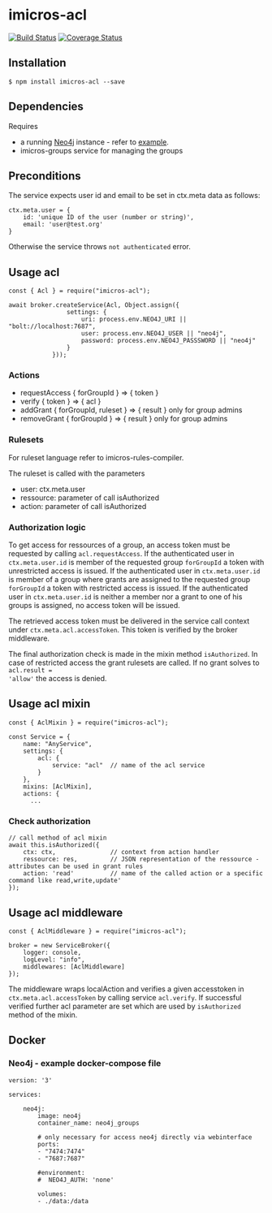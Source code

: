 # imicros-acl
[![Build Status](https://travis-ci.org/al66/imicros-acl.svg?branch=master)](https://travis-ci.org/al66/imicros-acl)
[![Coverage Status](https://coveralls.io/repos/github/al66/imicros-acl/badge.svg?branch=master)](https://coveralls.io/github/al66/imicros-acl?branch=master)

## Installation
```
$ npm install imicros-acl --save
```
## Dependencies
Requires 
-  a running [Neo4j](https://neo4j.com/) instance - refer to [example](#Docker).
-  imicros-groups service for managing the groups

## Preconditions
The service expects user id and email to be set in ctx.meta data as follows:
```
ctx.meta.user = {
    id: 'unique ID of the user (number or string)',
    email: 'user@test.org'
}
```
Otherwise the service throws <code>not authenticated</code> error.

## Usage acl
```
const { Acl } = require("imicros-acl");
```
```
await broker.createService(Acl, Object.assign({
                settings: { 
                    uri: process.env.NEO4J_URI || "bolt://localhost:7687",
                    user: process.env.NEO4J_USER || "neo4j",
                    password: process.env.NEO4J_PASSSWORD || "neo4j"
                }
            }));
```

### Actions
- requestAccess { forGroupId } => { token }
- verify { token } => { acl }
- addGrant { forGroupId, ruleset } => { result } only for group admins
- removeGrant { forGroupId } => { result } only for group admins

### Rulesets
For ruleset language refer to imicros-rules-compiler.

The ruleset is called with the parameters
- user: ctx.meta.user
- ressource: parameter of call isAuthorized
- action: parameter of call isAuthorized

### Authorization logic
To get access for ressources of a group, an access token must be requested by calling <code>acl.requestAccess</code>.
If the authenticated user in <code>ctx.meta.user.id</code> is member of the requested group <code>forGroupId</code> a token with unrestricted access is issued.
If the authenticated user in <code>ctx.meta.user.id</code> is member of a group where grants are assigned to the requested group <code>forGroupId</code> a token with restricted access is issued.
If the authenticated user in <code>ctx.meta.user.id</code> is neither a member nor a grant to one of his groups is assigned, no access token will be issued.

The retrieved access token must be delivered in the service call context under <code>ctx.meta.acl.accessToken</code>.
This token is verified by the broker middleware.

The final authorization check is made in the mixin method <code>isAuthorized</code>.
In case of restricted access the grant rulesets are called. If no grant solves to <code>acl.result = 'allow'</code> the access is denied.

## Usage acl mixin
```
const { AclMixin } = require("imicros-acl");
```
```
const Service = {
    name: "AnyService",
    settings: {
        acl: {
            service: "acl"  // name of the acl service  
        }
    },
    mixins: [AclMixin],
    actions: {
      ...
```
### Check authorization
```
// call method of acl mixin
await this.isAuthorized({ 
    ctx: ctx,               // context from action handler
    ressource: res,         // JSON representation of the ressource - attributes can be used in grant rules
    action: 'read'          // name of the called action or a specific command like read,write,update'
});
```
## Usage acl middleware
```
const { AclMiddleware } = require("imicros-acl");
```
```
broker = new ServiceBroker({
    logger: console,
    logLevel: "info",
    middlewares: [AclMiddleware]
});

```
The middleware wraps localAction and verifies a given accesstoken in <code>ctx.meta.acl.accessToken</code> by calling service <code>acl.verify</code>.
If successful verified further acl parameter are set which are used by <code>isAuthorized</code> method of the mixin.

## Docker
### Neo4j - example docker-compose file
```
version: '3'

services:

    neo4j:
        image: neo4j
        container_name: neo4j_groups
    
        # only necessary for access neo4j directly via webinterface 
        ports:
        - "7474:7474"
        - "7687:7687"
        
        #environment:
        #  NEO4J_AUTH: 'none'
        
        volumes:
        - ./data:/data
```
